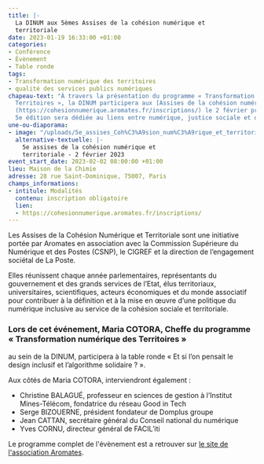 ```yaml
---
title: |-
  La DINUM aux 5èmes Assises de la cohésion numérique et
  territoriale
date: 2023-01-19 16:33:00 +01:00
categories:
- Conférence
- Évènement
- Table ronde
tags:
- Transformation numérique des territoires
- qualité des services publics numériques
chapeau-text: "À travers la présentation du programme « Transformation numérique des
  Territoires », la DINUM participera aux [Assises de la cohésion numérique et\nterritoriale]
  (https://cohesionnumerique.aromates.fr/inscriptions/) le 2 février prochain. Cette
  5e édition sera dédiée au liens entre numérique, justice sociale et démocratie. "
une-ou-diaporama:
- image: "/uploads/5e_assises_Coh%C3%A9sion_num%C3%A9rique_et_territoriale-02.02.23.png"
  alternative-textuelle: |-
    5e assises de la cohésion numérique et
    territoriale - 2 février 2023
event_start_date: 2023-02-02 08:00:00 +01:00
lieu: Maison de la Chimie
adresse: 28 rue Saint-Dominique, 75007, Paris
champs_informations:
- intitule: Modalités
  contenu: inscription obligatoire
  lien:
  - https://cohesionnumerique.aromates.fr/inscriptions/
---
```


Les Assises de la Cohésion Numérique et Territoriale sont une initiative portée par Aromates
en association avec la Commission Supérieure du Numérique et des Postes (CSNP), le
CIGREF et la direction de l’engagement sociétal de La Poste.

Elles réunissent chaque année parlementaires, représentants du gouvernement et des grands
services de l’Etat, élus territoriaux, universitaires, scientifiques, acteurs économiques et du
monde associatif pour contribuer à la définition et à la mise en œuvre d’une politique du numérique
inclusive au service de la cohésion sociale et territoriale.


### Lors de cet événement, **Maria COTORA**, Cheffe du programme « Transformation numérique des Territoires » 
au sein de la DINUM, participera à la table ronde « Et si l’on pensait le design inclusif et l’algorithme solidaire ? ». 

Aux côtés de Maria COTORA, interviendront également :

* Christine BALAGUÉ, professeur en sciences de gestion à l’Institut Mines-Télécom, fondatrice du réseau Good in Tech
* Serge BIZOUERNE, président fondateur de Domplus groupe
* Jean CATTAN, secrétaire général du Conseil national du numérique
* Yves CORNU, directeur général de FACIL’iti

Le programme complet de l'évènement est a retrouver sur [le site de l'association Aromates](https://cohesionnumerique.aromates.fr/).  